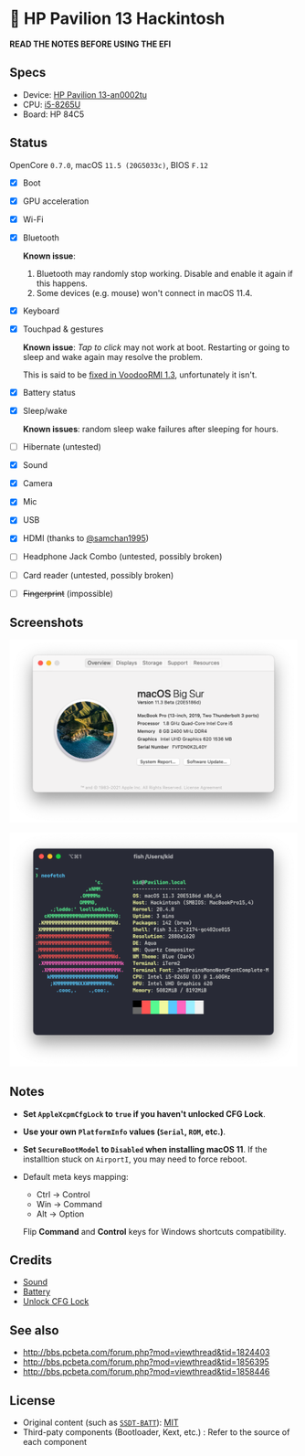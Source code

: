 # 🍎 HP Pavilion 13 Hackintosh

**READ THE NOTES BEFORE USING THE EFI**

## Specs

- Device: [HP Pavilion 13-an0002tu](https://support.hp.com/us-en/document/c06145752)
- CPU: [i5-8265U](https://ark.intel.com/content/www/us/en/ark/products/149088/intel-core-i5-8265u-processor-6m-cache-up-to-3-90-ghz.html)
- Board: HP 84C5

## Status

OpenCore `0.7.0`, macOS `11.5 (20G5033c)`, BIOS `F.12`

- [x] Boot
- [x] GPU acceleration
- [x] Wi-Fi
- [x] Bluetooth

  **Known issue**:

  1. Bluetooth may randomly stop working. Disable and enable it again if this happens.
  2. Some devices (e.g. mouse) won't connect in macOS 11.4.

- [x] Keyboard
- [x] Touchpad & gestures

  **Known issue**: *Tap to click* may not work at boot. Restarting or going to sleep and wake again may resolve the problem.

  This is said to be [fixed in VoodooRMI 1.3](https://github.com/VoodooSMBus/VoodooRMI/releases/tag/1.3), unfortunately it isn't.

- [x] Battery status
- [x] Sleep/wake

  **Known issues**: random sleep wake failures after sleeping for hours.

- [ ] Hibernate (untested)
- [x] Sound
- [x] Camera
- [x] Mic
- [x] USB
- [x] HDMI (thanks to [@samchan1995](https://github.com/samchan1995))
- [ ] Headphone Jack Combo (untested, possibly broken)
- [ ] Card reader (untested, possibly broken)
- [ ] ~~Fingerprint~~ (impossible)

## Screenshots

![Screenshot of about](Screenshots/about.png)

![Screenshot of neofetch](Screenshots/neofetch.png)

## Notes

- **Set `AppleXcpmCfgLock` to `true` if you haven't unlocked CFG Lock**.
- **Use your own `PlatformInfo` values (`Serial`, `ROM`, etc.)**.
- **Set `SecureBootModel` to `Disabled` when installing macOS 11**. If the installtion stuck on `AirportI`, you may need to force reboot.
- Default meta keys mapping:

  - Ctrl → Control
  - Win → Command
  - Alt → Option

  Flip **Command** and **Control** keys for Windows shortcuts compatibility.

## Credits

- [Sound](https://github.com/insanelydeepak/cloverHDA-for-Mac-OS-Sierra-10.12/issues/27#issuecomment-318953631)
- [Battery](https://github.com/the-eric-kwok/HP-Pavillion-bc015tx-Hackintosh/blob/682a675d778ad03faae3984913871c7b3648410b/SSDT/SSDT-BatteryFix-bc015tx.dsl)
- [Unlock CFG Lock](https://zhuanlan.zhihu.com/p/121655468)

## See also

- http://bbs.pcbeta.com/forum.php?mod=viewthread&tid=1824403
- http://bbs.pcbeta.com/forum.php?mod=viewthread&tid=1856395
- http://bbs.pcbeta.com/forum.php?mod=viewthread&tid=1858446

## License

- Original content (such as [`SSDT-BATT`](Source/SSDT-BATT.dsl)): [MIT](https://opensource.org/licenses/MIT)
- Third-paty components (Bootloader, Kext, etc.) : Refer to the source of each component
